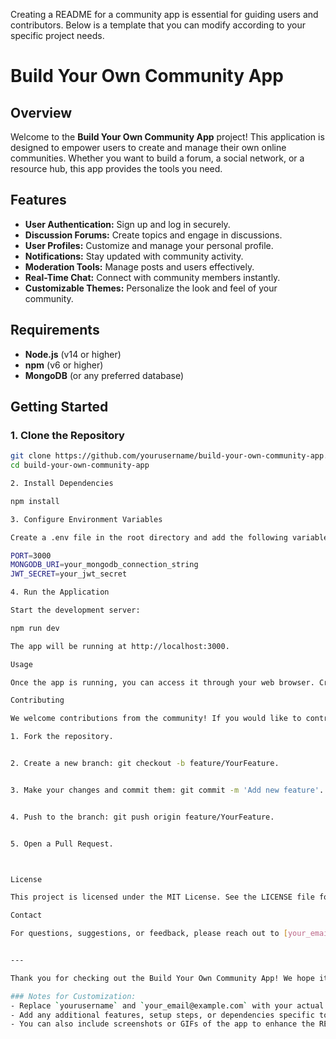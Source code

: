 Creating a README for a community app is essential for guiding users and contributors. Below is a template that you can modify according to your specific project needs.

# Build Your Own Community App

## Overview

Welcome to the **Build Your Own Community App** project! This application is designed to empower users to create and manage their own online communities. Whether you want to build a forum, a social network, or a resource hub, this app provides the tools you need.

## Features

- **User Authentication:** Sign up and log in securely.
- **Discussion Forums:** Create topics and engage in discussions.
- **User Profiles:** Customize and manage your personal profile.
- **Notifications:** Stay updated with community activity.
- **Moderation Tools:** Manage posts and users effectively.
- **Real-Time Chat:** Connect with community members instantly.
- **Customizable Themes:** Personalize the look and feel of your community.

## Requirements

- **Node.js** (v14 or higher)
- **npm** (v6 or higher)
- **MongoDB** (or any preferred database)

## Getting Started

### 1. Clone the Repository

```bash
git clone https://github.com/yourusername/build-your-own-community-app.git
cd build-your-own-community-app

2. Install Dependencies

npm install

3. Configure Environment Variables

Create a .env file in the root directory and add the following variables:

PORT=3000
MONGODB_URI=your_mongodb_connection_string
JWT_SECRET=your_jwt_secret

4. Run the Application

Start the development server:

npm run dev

The app will be running at http://localhost:3000.

Usage

Once the app is running, you can access it through your web browser. Create an account, explore features, and begin building your community!

Contributing

We welcome contributions from the community! If you would like to contribute, please follow these steps:

1. Fork the repository.


2. Create a new branch: git checkout -b feature/YourFeature.


3. Make your changes and commit them: git commit -m 'Add new feature'.


4. Push to the branch: git push origin feature/YourFeature.


5. Open a Pull Request.



License

This project is licensed under the MIT License. See the LICENSE file for more information.

Contact

For questions, suggestions, or feedback, please reach out to [your_email@example.com].


---

Thank you for checking out the Build Your Own Community App! We hope it serves you well in your community-building endeavors.

### Notes for Customization:
- Replace `yourusername` and `your_email@example.com` with your actual GitHub username and contact email.
- Add any additional features, setup steps, or dependencies specific to your project.
- You can also include screenshots or GIFs of the app to enhance the README's appeal.

